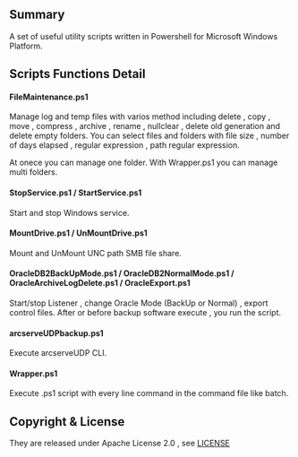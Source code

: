 ## Summary

A set of useful utility scripts written in Powershell for Microsoft Windows Platform.

## Scripts Functions Detail


#### FileMaintenance.ps1

Manage log and temp files with varios method including delete , copy , move , compress , archive , rename , nullclear , delete old generation and delete empty folders.
You can select files and folders with file size , number of days elapsed , regular expression , path regular expression.

At onece you can manage one folder. With Wrapper.ps1 you can manage multi folders.


#### StopService.ps1 / StartService.ps1

Start and stop Windows service.


#### MountDrive.ps1 / UnMountDrive.ps1

Mount and UnMount UNC path SMB file share.


#### OracleDB2BackUpMode.ps1 / OracleDB2NormalMode.ps1 / OracleArchiveLogDelete.ps1 / OracleExport.ps1

Start/stop Listener , change Oracle Mode (BackUp or Normal) , export control files.
After or before backup software execute , you run the script.


#### arcserveUDPbackup.ps1

Execute arcserveUDP CLI.


#### Wrapper.ps1

Execute .ps1 script with every line command in the command file like batch.


## Copyright & License

They are released under Apache License 2.0 , see [LICENSE](./License.txt)
